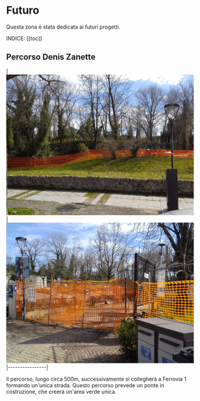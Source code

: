 # Futuro

Questa zona è stata dedicata ai futuri progetti.

INDICE:
[[toc]]

## Percorso Denis Zanette

| ![](./8/1.jpg) | ![](./8/1.1.jpg)
|----------------|

Il percorso, lungo circa 500m, successivamente si collegherà a Ferrovia 1 formando un'unica strada. Questo percorso prevede un ponte in costruzione, che creerà un'area verde unica.
